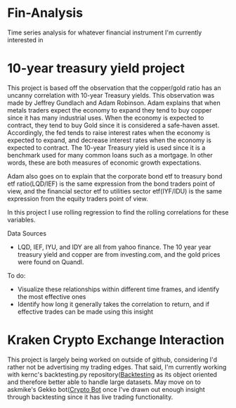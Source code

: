 # Fin-Analysis
Time series analysis for whatever financial instrument I'm currently interested in

# 10-year treasury yield project
This project is based off the observation that the copper/gold ratio has an uncanny correlation with 10-year Treasury yields. This observation was made by Jeffrey Gundlach and Adam Robinson. Adam explains that when metals traders expect the economy to expand they tend to buy copper since it has many industrial uses. When the economy is expected to contract, they tend to buy Gold since it is considered a safe-haven asset. Accordingly, the fed tends to raise interest rates when the economy is expected to expand, and decrease interest rates when the economy is expected to contract. The 10-year Treasury yield is used since it is a benchmark used for many common loans such as a mortgage. In other words, these are both measures of economic growth expectations. 

Adam also goes on to explain that the corporate bond etf to treasury bond etf ratio(LQD/IEF) is the same expression from the bond traders point of view, and the financial sector etf to utilities sector etf(IYF/IDU) is the same expression from the equity traders point of view. 

In this project I use rolling regression to find the rolling correlations for these variables. 

Data Sources
- LQD, IEF, IYU, and IDY are all from yahoo finance. The 10 year year treasury yield and copper are from investing.com, and the gold prices were found on Quandl.

To do:
- Visualize these relationships within different time frames, and identify the most effective ones
- Identify how long it generally takes the correlation to return, and if effective trades can be made using this insight

# Kraken Crypto Exchange Interaction
This project is largely being worked on outside of github, considering I'd rather not be advertising my trading edges. That said, I'm currently working with kernc's backtesting.py repository([Backtesting](https://kernc.github.io/backtesting.py/) as its object oriented and therefore better able to handle large datasets. May move on to askmike's Gekko bot([Crypto Bot](https://gekko.wizb.it/) once I've drawn out enough insight through backtesting since it has live trading functionality.
